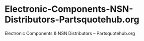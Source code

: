 # Electronic-Components-NSN-Distributors-Partsquotehub.org
Electronic Components &amp; NSN Distributors – Partsquotehub.org
